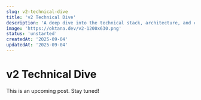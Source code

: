 ```yaml
---
slug: v2-technical-dive
title: 'v2 Technical Dive'
description: 'A deep dive into the technical stack, architecture, and challenges behind our new rich text editor, v2. We share our experience building a local-first cross-platform app, blending TypeScript (Electron) and Haskell (via WASM), and how our integration of Automerge, ProseMirror, and Pandoc enables seamless versioning and format conversion.'
image: 'https://oktana.dev/v2-1200x630.png'
status: 'unstarted'
createdAt: '2025-09-04'
updatedAt: '2025-09-04'
---
```


# v2 Technical Dive

This is an upcoming post. Stay tuned!
